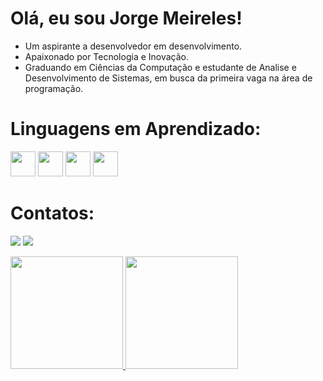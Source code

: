 # Olá, eu sou Jorge Meireles!

- Um aspirante a desenvolvedor em desenvolvimento.
- Apaixonado por Tecnologia e Inovação.
- Graduando em Ciências da Computação e estudante de Analise e Desenvolvimento de Sistemas, em busca da primeira vaga na área de programação.

# Linguagens em Aprendizado:

 <img src="https://cdn.jsdelivr.net/gh/devicons/devicon/icons/java/java-original-wordmark.svg" width="40" heigth="40" /> <img src="https://cdn.jsdelivr.net/gh/devicons/devicon/icons/javascript/javascript-original.svg" width="40" heigth="40" /> <img src="https://cdn.jsdelivr.net/gh/devicons/devicon/icons/html5/html5-original-wordmark.svg" width="40" heigth="40"/> <img src="https://cdn.jsdelivr.net/gh/devicons/devicon/icons/css3/css3-original-wordmark.svg"  width="40" heigth="40"/>
 
 
 # Contatos:
 
<div>

<a href="https://www.linkedin.com/in/jorgemeireles12" target="_blank"><img src="https://img.shields.io/badge/-LinkedIn-%230077B5?style=for-the-badge&logo=linkedin&logoColor=white" target="_blank"></a> 
<a href = "mailto:joojmeireles@gmail.com"><img src="https://img.shields.io/badge/Gmail-D14836?style=for-the-badge&logo=gmail&logoColor=white" target="_blank"></a>
  
</div>
          
 
<div>
<a href="https://github.com/MeirelesJunior">
<img height="180em" src="https://github-readme-stats.vercel.app/api/top-langs/?username=MeirelesJunior&layout=compact&langs_count=7&theme=dracula"/>
<img height="180em" src="https://github-readme-stats.vercel.app/api?username=MeirelesJunior&show_icons=true&theme=dracula&include_all_commits=true&count_private=true"/>
</div> 
 
 
           
          

          
